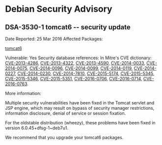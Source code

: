 
Debian Security Advisory
========================


DSA-3530-1 tomcat6 -- security update
-------------------------------------



Date Reported:
25 Mar 2016
Affected Packages:

[tomcat6](https://packages.debian.org/src:tomcat6)

Vulnerable:
Yes
Security database references:
In Mitre's CVE dictionary: [CVE-2013-4286](https://security-tracker.debian.org/tracker/CVE-2013-4286), [CVE-2013-4322](https://security-tracker.debian.org/tracker/CVE-2013-4322), [CVE-2013-4590](https://security-tracker.debian.org/tracker/CVE-2013-4590), [CVE-2014-0033](https://security-tracker.debian.org/tracker/CVE-2014-0033), [CVE-2014-0075](https://security-tracker.debian.org/tracker/CVE-2014-0075), [CVE-2014-0096](https://security-tracker.debian.org/tracker/CVE-2014-0096), [CVE-2014-0099](https://security-tracker.debian.org/tracker/CVE-2014-0099), [CVE-2014-0119](https://security-tracker.debian.org/tracker/CVE-2014-0119), [CVE-2014-0227](https://security-tracker.debian.org/tracker/CVE-2014-0227), [CVE-2014-0230](https://security-tracker.debian.org/tracker/CVE-2014-0230), [CVE-2014-7810](https://security-tracker.debian.org/tracker/CVE-2014-7810), [CVE-2015-5174](https://security-tracker.debian.org/tracker/CVE-2015-5174), [CVE-2015-5345](https://security-tracker.debian.org/tracker/CVE-2015-5345), [CVE-2015-5346](https://security-tracker.debian.org/tracker/CVE-2015-5346), [CVE-2015-5351](https://security-tracker.debian.org/tracker/CVE-2015-5351), [CVE-2016-0706](https://security-tracker.debian.org/tracker/CVE-2016-0706), [CVE-2016-0714](https://security-tracker.debian.org/tracker/CVE-2016-0714), [CVE-2016-0763](https://security-tracker.debian.org/tracker/CVE-2016-0763).  

More information:

Multiple security vulnerabilities have been fixed in the Tomcat servlet
and JSP engine, which may result on bypass of security manager
restrictions, information disclosure, denial of service or session
fixation.


For the oldstable distribution (wheezy), these problems have been fixed
in version 6.0.45+dfsg-1~deb7u1.


We recommend that you upgrade your tomcat6 packages.






